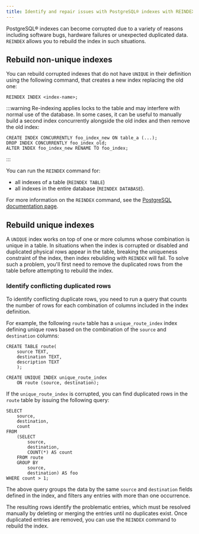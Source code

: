 ```yaml
---
title: Identify and repair issues with PostgreSQL® indexes with REINDEX
---
```


PostgreSQL® indexes can become corrupted due to a variety of reasons
including software bugs, hardware failures or unexpected duplicated
data. `REINDEX` allows you to rebuild the index in such situations.

## Rebuild non-unique indexes

You can rebuild corrupted indexes that do not have `UNIQUE` in their
definition using the following command, that creates a new index
replacing the old one:

```
REINDEX INDEX <index-name>;
```

:::warning
Re-indexing applies locks to the table and may interfere with normal use
of the database. In some cases, it can be useful to manually build a
second index concurrently alongside the old index and then remove the
old index:

```
CREATE INDEX CONCURRENTLY foo_index_new ON table_a (...);
DROP INDEX CONCURRENTLY foo_index_old;
ALTER INDEX foo_index_new RENAME TO foo_index;
```
:::

You can run the `REINDEX` command for:

-   all indexes of a table (`REINDEX TABLE`)
-   all indexes in the entire database (`REINDEX DATABASE`).

For more information on the `REINDEX` command, see the [PostgreSQL
documentation
page](https://www.postgresql.org/docs/current/sql-reindex.html).

## Rebuild unique indexes

A `UNIQUE` index works on top of one or more columns whose combination
is unique in a table. In situations when the index is corrupted or
disabled and duplicated physical rows appear in the table, breaking the
uniqueness constraint of the index, then index rebuilding with `REINDEX`
will fail. To solve such a problem, you'll first need to remove the
duplicated rows from the table before attempting to rebuild the index.

### Identify conflicting duplicated rows

To identify conflicting duplicate rows, you need to run a query that
counts the number of rows for each combination of columns included in
the index definition.

For example, the following `route` table has a `unique_route_index`
index defining unique rows based on the combination of the `source` and
`destination` columns:

```
CREATE TABLE route(
    source TEXT,
    destination TEXT,
    description TEXT
    );

CREATE UNIQUE INDEX unique_route_index
    ON route (source, destination);
```

If the `unique_route_index` is corrupted, you can find duplicated rows
in the `route` table by issuing the following query:

```
SELECT
    source,
    destination,
    count
FROM
    (SELECT
        source,
        destination,
        COUNT(*) AS count
    FROM route
    GROUP BY
        source,
        destination) AS foo
WHERE count > 1;
```

The above query groups the data by the same `source` and `destination`
fields defined in the index, and filters any entries with more than one
occurrence.

The resulting rows identify the problematic entries, which must be
resolved manually by deleting or merging the entries until no duplicates
exist. Once duplicated entries are removed, you can use the `REINDEX`
command to rebuild the index.
